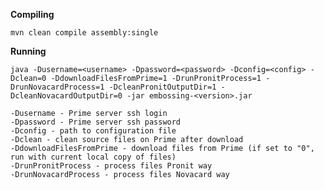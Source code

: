 **Compiling**

    mvn clean compile assembly:single

**Running**

    java -Dusername=<username> -Dpassword=<password> -Dconfig=<config> -Dclean=0 -DdownloadFilesFromPrime=1 -DrunPronitProcess=1 -DrunNovacardProcess=1 -DcleanPronitOutputDir=1 -DcleanNovacardOutputDir=0 -jar embossing-<version>.jar

    -Dusername - Prime server ssh login
    -Dpassword - Prime server ssh password
    -Dconfig - path to configuration file
    -Dclean - clean source files on Prime after download
    -DdownloadFilesFromPrime - download files from Prime (if set to "0", run with current local copy of files)
    -DrunPronitProcess - process files Pronit way
    -DrunNovacardProcess - process files Novacard way